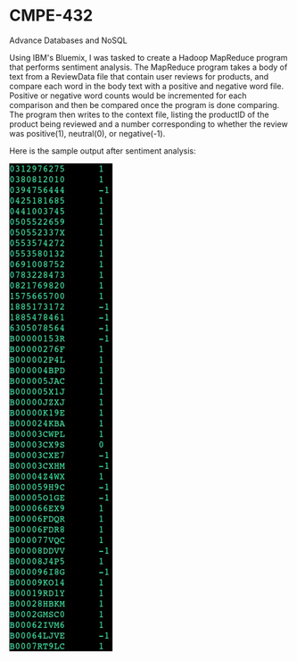 # CMPE-432
Advance Databases and NoSQL

Using IBM's Bluemix, I was tasked to create a Hadoop MapReduce program that performs sentiment analysis.
The MapReduce program takes a body of text from a ReviewData file that contain user reviews for products,
and compare each word in the body text with a positive and negative word file. Positive or negative word counts
would be incremented for each comparison and then be compared once the program is done comparing. The program
then writes to the context file, listing the productID of the product being reviewed and a number corresponding
to whether the review was positive(1), neutral(0), or negative(-1).

Here is the sample output after sentiment analysis:

![output](https://github.com/kevinah/CMPE-432/blob/master/output.png)
